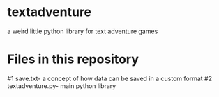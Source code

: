 # textadventure
a weird little python library for text adventure games

# Files in this repository
#1
save.txt- a concept of how data can be saved in a custom format
#2
textadventure.py- main python library
